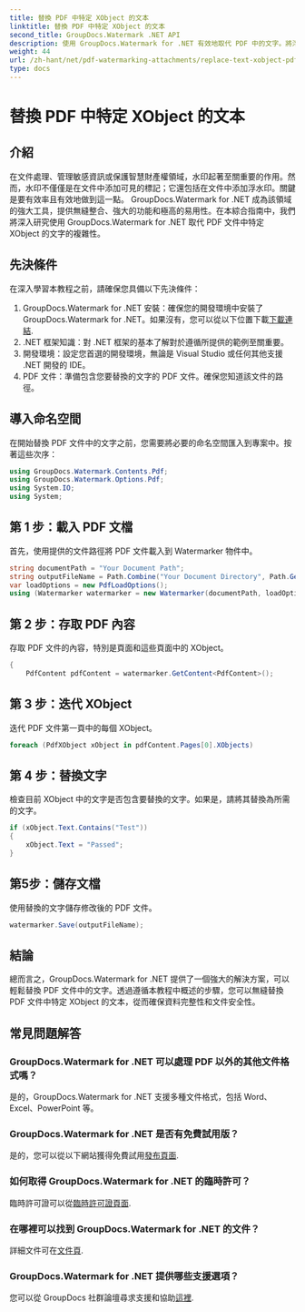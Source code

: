 ```yaml
---
title: 替換 PDF 中特定 XObject 的文本
linktitle: 替換 PDF 中特定 XObject 的文本
second_title: GroupDocs.Watermark .NET API
description: 使用 GroupDocs.Watermark for .NET 有效地取代 PDF 中的文字。將浮水印無縫整合到您的 .NET 應用程式中。
weight: 44
url: /zh-hant/net/pdf-watermarking-attachments/replace-text-xobject-pdf/
type: docs
---
```

# 替換 PDF 中特定 XObject 的文本

## 介紹
在文件處理、管理敏感資訊或保護智慧財產權領域，水印起著至關重要的作用。然而，水印不僅僅是在文件中添加可見的標記；它還包括在文件中添加浮水印。關鍵是要有效率且有效地做到這一點。 GroupDocs.Watermark for .NET 成為該領域的強大工具，提供無縫整合、強大的功能和極高的易用性。在本綜合指南中，我們將深入研究使用 GroupDocs.Watermark for .NET 取代 PDF 文件中特定 XObject 的文字的複雜性。
## 先決條件
在深入學習本教程之前，請確保您具備以下先決條件：
1.  GroupDocs.Watermark for .NET 安裝：確保您的開發環境中安裝了 GroupDocs.Watermark for .NET。如果沒有，您可以從以下位置下載[下載連結](https://releases.groupdocs.com/Watermark/net/).
2. .NET 框架知識：對 .NET 框架的基本了解對於遵循所提供的範例至關重要。
3. 開發環境：設定您首選的開發環境，無論是 Visual Studio 或任何其他支援 .NET 開發的 IDE。
4. PDF 文件：準備包含您要替換的文字的 PDF 文件。確保您知道該文件的路徑。

## 導入命名空間
在開始替換 PDF 文件中的文字之前，您需要將必要的命名空間匯入到專案中。按著這些次序：

```csharp
using GroupDocs.Watermark.Contents.Pdf;
using GroupDocs.Watermark.Options.Pdf;
using System.IO;
using System;
```
## 第 1 步：載入 PDF 文檔
首先，使用提供的文件路徑將 PDF 文件載入到 Watermarker 物件中。
```csharp
string documentPath = "Your Document Path";
string outputFileName = Path.Combine("Your Document Directory", Path.GetFileName(documentPath));
var loadOptions = new PdfLoadOptions();
using (Watermarker watermarker = new Watermarker(documentPath, loadOptions))
```
## 第 2 步：存取 PDF 內容
存取 PDF 文件的內容，特別是頁面和這些頁面中的 XObject。
```csharp
{
    PdfContent pdfContent = watermarker.GetContent<PdfContent>();
```
## 第 3 步：迭代 XObject
迭代 PDF 文件第一頁中的每個 XObject。
```csharp
foreach (PdfXObject xObject in pdfContent.Pages[0].XObjects)
```
## 第 4 步：替換文字
檢查目前 XObject 中的文字是否包含要替換的文字。如果是，請將其替換為所需的文字。
```csharp
if (xObject.Text.Contains("Test"))
{
    xObject.Text = "Passed";
}
```
## 第5步：儲存文檔
使用替換的文字儲存修改後的 PDF 文件。
```csharp
watermarker.Save(outputFileName);
```

## 結論
總而言之，GroupDocs.Watermark for .NET 提供了一個強大的解決方案，可以輕鬆替換 PDF 文件中的文字。透過遵循本教程中概述的步驟，您可以無縫替換 PDF 文件中特定 XObject 的文本，從而確保資料完整性和文件安全性。
## 常見問題解答
### GroupDocs.Watermark for .NET 可以處理 PDF 以外的其他文件格式嗎？
是的，GroupDocs.Watermark for .NET 支援多種文件格式，包括 Word、Excel、PowerPoint 等。
### GroupDocs.Watermark for .NET 是否有免費試用版？
是的，您可以從以下網站獲得免費試用[發布頁面](https://releases.groupdocs.com/).
### 如何取得 GroupDocs.Watermark for .NET 的臨時許可？
臨時許可證可以從[臨時許可證頁面](https://purchase.groupdocs.com/temporary-license/).
### 在哪裡可以找到 GroupDocs.Watermark for .NET 的文件？
詳細文件可在[文件頁](https://tutorials.groupdocs.com/Watermark/net/).
### GroupDocs.Watermark for .NET 提供哪些支援選項？
您可以從 GroupDocs 社群論壇尋求支援和協助[這裡](https://forum.groupdocs.com/c/watermark/19).
